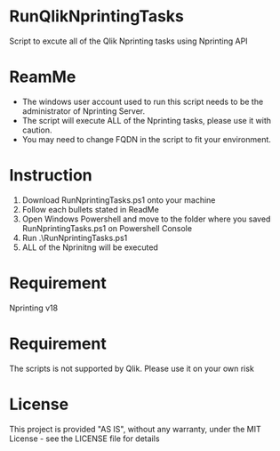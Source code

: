 # RunQlikNprintingTasks
Script to excute all of the Qlik Nprinting tasks using Nprinting API

# ReamMe
- The windows user account used to run this script needs to be the administrator of Nprinting Server.
- The script will execute ALL of the Nprinting tasks, please use it with caution.
- You may need to change FQDN in the script to fit your environment.

# Instruction
1. Download RunNprintingTasks.ps1 onto your machine
2. Follow each bullets stated in ReadMe
3. Open Windows Powershell and move to the folder where you saved RunNprintingTasks.ps1 on Powershell Console
4. Run .\RunNprintingTasks.ps1
5. ALL of the Nprinitng will be executed

# Requirement
Nprinting v18

# Requirement
The scripts is not supported by Qlik. Please use it on your own risk

# License
This project is provided "AS IS", without any warranty, under the MIT License - see the LICENSE file for details
